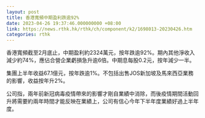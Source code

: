```yaml
---
layout: post
title: 香港寬頻中期盈利跌逾92%
date: 2023-04-26 19:37:46.000000000 +08:00
link: https://news.rthk.hk/rthk/ch/component/k2/1698013-20230426.htm
categories: rthk
---
```


香港寬頻截至2月底止，中期盈利約2324萬元，按年跌逾92%。期內其他淨收入減少約74%，應佔合營企業虧損急升逾6倍。中期息每股0.2元，按年減少一半。

集團上半年收益67.1億元，按年跌逾1%。不包括出售JOS新加坡及馬來西亞業務的影響，收益按年升2%。

公司指，兩年前新冠病毒疫情帶來的影響才剛自業績中消除，而後疫情期間活動回升將需要約兩年時間才能反映在業績上，公司有信心今年下半年度業績好過上半年度。
